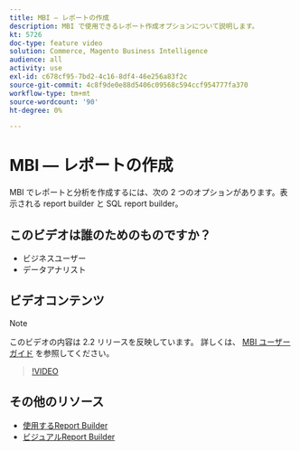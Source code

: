 ```yaml
---
title: MBI — レポートの作成
description: MBI で使用できるレポート作成オプションについて説明します。
kt: 5726
doc-type: feature video
solution: Commerce, Magento Business Intelligence
audience: all
activity: use
exl-id: c678cf95-7bd2-4c16-8df4-46e256a83f2c
source-git-commit: 4c8f9de0e88d5406c09568c594ccf954777fa370
workflow-type: tm+mt
source-wordcount: '90'
ht-degree: 0%

---
```


# MBI — レポートの作成

MBI でレポートと分析を作成するには、次の 2 つのオプションがあります。表示される report builder と SQL report builder。

## このビデオは誰のためのものですか？

- ビジネスユーザー
- データアナリスト

## ビデオコンテンツ

>[!NOTE]
>
>このビデオの内容は 2.2 リリースを反映しています。 詳しくは、 [MBI ユーザーガイド](https://docs.magento.com/mbi/) を参照してください。

>[!VIDEO](https://video.tv.adobe.com/v/35981?quality=12&learn=on)

## その他のリソース

- [使用するReport Builder](https://docs.magento.com/mbi/data-user/reports/report-builder-options.html)
- [ビジュアルReport Builder](https://docs.magento.com/mbi/data-user/reports/ess-rpt-build-visual.html)
